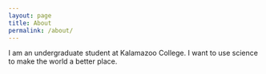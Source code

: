 ```yaml
---
layout: page
title: About
permalink: /about/
---
```


I am an undergraduate student at Kalamazoo College. I want to use science to make the world a better place.